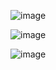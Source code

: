 ![image](https://github.com/NaClamandra/Simulacion_por_computadora-Saul-Torres/assets/74439320/c1a0ca7f-60a3-4e0a-ae69-60020830ed5c)

![image](https://github.com/NaClamandra/Simulacion_por_computadora-Saul-Torres/assets/74439320/5cb2910d-3ad4-4906-93d9-bab264b9c0fe)

![image](https://github.com/NaClamandra/Simulacion_por_computadora-Saul-Torres/assets/74439320/5b796c89-9d3c-4608-82ff-5f1bfebb64ca)
